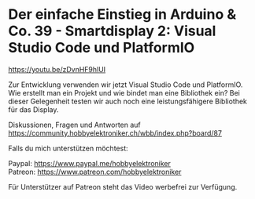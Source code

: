 # Der einfache Einstieg in Arduino & Co. 39 - Smartdisplay 2: Visual Studio Code und PlatformIO
 
https://youtu.be/zDvnHF9hlUI

Zur Entwicklung verwenden wir jetzt Visual Studio Code und PlatformIO. Wie erstellt man ein Projekt und wie bindet man eine Bibliothek ein? Bei dieser Gelegenheit testen wir auch noch eine leistungsfähigere Bibliothek für das Display.

Diskussionen, Fragen und Antworten auf 
https://community.hobbyelektroniker.ch/wbb/index.php?board/87

Falls du mich unterstützen möchtest:

Paypal: https://www.paypal.me/hobbyelektroniker<br>
Patreon: https://www.patreon.com/hobbyelektroniker

Für Unterstützer auf Patreon steht das Video werbefrei zur Verfügung.



